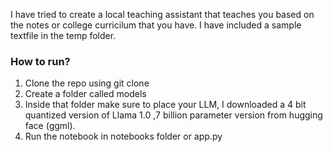 I have tried to create a local teaching assistant that teaches you based on the notes or college curricilum that you have.
I have included a sample textfile in the temp folder.

### How to run?
1. Clone the repo using git clone <url>
2. Create a folder called models
3. Inside that folder make sure to place your LLM, I downloaded a 4 bit quantized version of Llama 1.0 ,7 billion parameter version from hugging face (ggml).
4. Run the notebook in notebooks folder or app.py

